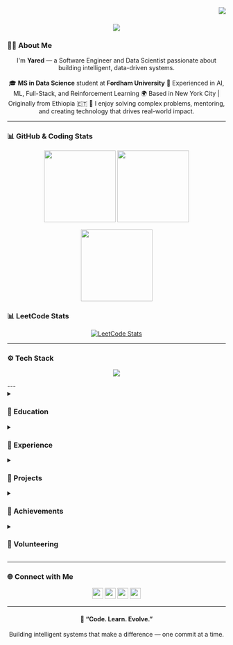 <a href="https://visitorbadge.io/status?path=https%3A%2F%2Fgithub.com%2FYared-betsega%2FYared-betsega">
  <img align="right" src="https://api.visitorbadge.io/api/visitors?path=https%3A%2F%2Fgithub.com%2FYared-betsega%2FYared-betsega&countColor=%23263759" />
</a>

<h1 align="center">
  <a href="https://git.io/typing-svg">
    <img src="https://readme-typing-svg.herokuapp.com?size=28&center=true&vCenter=true&width=650&lines=Hi,+I'm+Yared+Tsegaye+Gizaw+👋;Software+Engineer+|+Data+Scientist;Turning+Data+and+Ideas+into+Impact" />
  </a>
</h1>

### 👨‍💻 About Me  
<p align="center">
  I'm <b>Yared</b> — a Software Engineer and Data Scientist passionate about building intelligent, data-driven systems.  
  <br><br>
  🎓 <b>MS in Data Science</b> student at <b>Fordham University</b>  
  💼 Experienced in AI, ML, Full-Stack, and Reinforcement Learning  
  🌍 Based in New York City | Originally from Ethiopia 🇪🇹  
  💬 I enjoy solving complex problems, mentoring, and creating technology that drives real-world impact.
</p>

---

### 📊 GitHub & Coding Stats  

<p align="center">
  <img src="https://github-readme-stats.vercel.app/api?username=Yared-betsega&show_icons=true&theme=tokyonight&hide_border=true&count_private=true" height="165">
  <img src="https://github-readme-streak-stats.herokuapp.com/?user=Yared-betsega&theme=tokyonight&hide_border=true" height="165">
</p>

<p align="center">
  <img src="https://github-readme-stats.vercel.app/api/top-langs/?username=Yared-betsega&layout=compact&theme=tokyonight&hide_border=true" height="165">
</p>

### 📊 LeetCode Stats
<p align="center">
  <a href="https://leetcode.com/Yared_betsega/">
    <img src="https://leetcard.jacoblin.cool/Yared_betsega?theme=dark&font=Acme&ext=contest" alt="LeetCode Stats" />
  </a>
</p>

---

### ⚙️ Tech Stack  

<p align="center">
  <img src="https://skillicons.dev/icons?i=python,java,js,ts,react,nodejs,express,flutter,fastapi,tensorflow,pytorch,sklearn,mysql,mongodb,azure,aws,docker,git,linux" />
</p>
---
<details>
  <summary><h3>🏫 Education</h3></summary>

  **🎓 Fordham University** — *M.S. in Data Science (Aug 2025 – May 2027)*  
  📍 New York, USA  
  - Coursework: Data Mining, Machine Learning, Reinforcement Learning, Algorithms for Data Science  
  - Researching combinatorial optimization and RL-based improvements for ILP problems  

  **🎓 Addis Ababa University** — *B.S. in Software Engineering (Sep 2019 – Jul 2024)*  
  📍 Addis Ababa, Ethiopia — GPA: **3.75 / 4.0**  
  - Coursework: Data Structures, ML, AI, Web & Mobile Dev, Cybersecurity  
  - Led multiple AI-driven projects with community impact  

  **🎓 A2SV – Africa to Silicon Valley** — *Data Structures & Algorithms (Dec 2021 – Nov 2022)*  
  📍 Addis Ababa, Ethiopia  
  - Intensive training in Algorithms, Data Structures, and Problem Solving  
  - Mentored peers and contributed to coding outreach programs  

</details>

<details>
  <summary><h3>💼 Experience</h3></summary>

  **Graduate Research Assistant — Fordham University** *(Aug 2025 – Present)*  
  - Working on combinatorial optimization using Integer & Mixed Integer Linear Programming  
  - Exploring Reinforcement Learning to enhance optimization efficiency  

  **Python Developer / Data Scientist — Turing** *(May 2025 – Aug 2025)*  
  - Evaluated LLM performance in text and code generation using RLHF techniques  
  - Collaborated with AI teams to fine-tune and benchmark generative models  

  **Full Stack Developer / RAG Engineer — BidWiseAI** *(Feb 2025 – Aug 2025)*  
  - Built RAG pipelines for document-based QA using Gemini API  
  - Developed pixel-perfect UIs (React) and deployed FastAPI backends via Azure Container Apps  

  **Frontend & Security Engineer — IPVideo** *(Aug 2024 – Jan 2025)*  
  - Created a CCTV camera tracking app with React Native & Strapi  
  - Used OpenCV & multiple LLMs (OpenAI, Claude, Gemini) for real-time object detection  
  - Strengthened app security via input validation and XSS protection  

  **Mobile App Developer — Eskalate** *(Feb 2023 – Jun 2023)*  
  - Built Flutter-based Ride-Sharing app with clean TDD architecture  
  - Improved A2SV portal serving 3K+ users; achieved 98% test coverage  

  **Full Stack Developer — Temari-Bet** *(Mar 2022 – Jun 2022)*  
  - Built tutoring platform with Next.js & Node.js  
  - Migrated data storage from MongoDB to AWS S3 for scalability  

</details>

<details>
  <summary><h3>🧠 Projects</h3></summary>

  | Project | Description | Tech |
  |---|---|---|
  | **Voice-Based Agricultural Assistant (Amharic)** | Fine-tuned LLaMA model with LoRA for conversational Amharic Q&A to assist farmers. | Python, NLP, Speech Recognition |
  | **BidWiseAI RAG Pipeline** | Document retrieval & QA system for procurement automation. | FastAPI, React, Docker, Azure |
  | **AI-Driven CCTV Detection** | Real-time detection & alert system using OpenCV + LLMs. | React Native, Strapi, OpenAI APIs |
  | **RideShare App** | Flutter-based ride-sharing app using Google Maps & Firebase. | Flutter, Dart, Firebase |

</details>
<details>
  <summary><h3>🏅 Achievements</h3></summary>

  - 🥈 2nd Place — Ethiopian Collegiate Programming Contest (EtCPC → ACPC Egypt)  
  - 🏆 Winner — Eskalate Hackathon ($10,000 total prize)  
  - 🎤 Featured on National TV for AI-powered agricultural projects  

</details>
<details>
  <summary><h3>🤝 Volunteering</h3></summary>

  **Teaching Assistant — AddisCoder 2023 (UC Berkeley / Prof. Jelani Nelson)**  
  - Taught Python, data structures, and algorithms to high school students as an assitant for Prof. Jelani Nelson

  **AI Trainer — Addis Ababa Institute of Technology**  
  - Created Amharic voice-based agricultural assistant using LLaMA + LoRA  

</details>

---

### 🌐 Connect with Me  

<p align="center">
  <a href="https://www.linkedin.com/in/yared-tsegaye-gizaw-63b961201/"><img src="https://img.shields.io/badge/LinkedIn-0077B5?style=for-the-badge&logo=linkedin&logoColor=white" height=25></a>
  <a href="mailto:ytg1@fordham.edu"><img src="https://img.shields.io/badge/Gmail-D14836?style=for-the-badge&logo=gmail&logoColor=white" height=25></a>
  <a href="https://leetcode.com/Yared_betsega/"><img src="https://img.shields.io/badge/LeetCode-FFA116?style=for-the-badge&logo=leetcode&logoColor=white" height=25></a>
  <a href="https://github.com/Yared-betsega"><img src="https://img.shields.io/badge/GitHub-181717?style=for-the-badge&logo=github&logoColor=white" height=25></a>
</p>

---

<h4 align="center">💬 “Code. Learn. Evolve.”</h4>
<p align="center">Building intelligent systems that make a difference — one commit at a time.</p>
